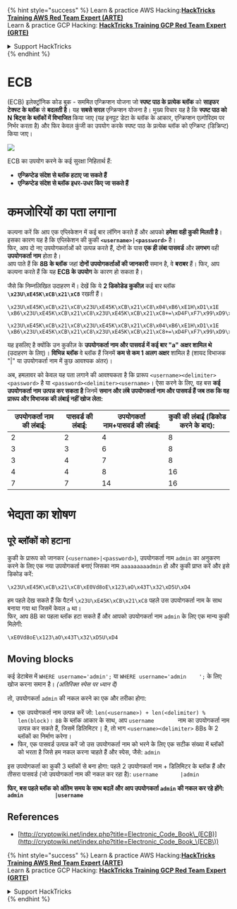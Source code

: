 {% hint style="success" %}
Learn & practice AWS Hacking:<img src="/.gitbook/assets/arte.png" alt="" data-size="line">[**HackTricks Training AWS Red Team Expert (ARTE)**](https://training.hacktricks.xyz/courses/arte)<img src="/.gitbook/assets/arte.png" alt="" data-size="line">\
Learn & practice GCP Hacking: <img src="/.gitbook/assets/grte.png" alt="" data-size="line">[**HackTricks Training GCP Red Team Expert (GRTE)**<img src="/.gitbook/assets/grte.png" alt="" data-size="line">](https://training.hacktricks.xyz/courses/grte)

<details>

<summary>Support HackTricks</summary>

* Check the [**subscription plans**](https://github.com/sponsors/carlospolop)!
* **Join the** 💬 [**Discord group**](https://discord.gg/hRep4RUj7f) or the [**telegram group**](https://t.me/peass) or **follow** us on **Twitter** 🐦 [**@hacktricks\_live**](https://twitter.com/hacktricks\_live)**.**
* **Share hacking tricks by submitting PRs to the** [**HackTricks**](https://github.com/carlospolop/hacktricks) and [**HackTricks Cloud**](https://github.com/carlospolop/hacktricks-cloud) github repos.

</details>
{% endhint %}


# ECB

(ECB) इलेक्ट्रॉनिक कोड बुक - सममित एन्क्रिप्शन योजना जो **स्पष्ट पाठ के प्रत्येक ब्लॉक** को **साइफर टेक्स्ट के ब्लॉक** से **बदलती है**। यह **सबसे सरल** एन्क्रिप्शन योजना है। मुख्य विचार यह है कि **स्पष्ट पाठ को N बिट्स के ब्लॉकों में विभाजित** किया जाए (यह इनपुट डेटा के ब्लॉक के आकार, एन्क्रिप्शन एल्गोरिदम पर निर्भर करता है) और फिर केवल कुंजी का उपयोग करके स्पष्ट पाठ के प्रत्येक ब्लॉक को एन्क्रिप्ट (डिक्रिप्ट) किया जाए।

![](https://upload.wikimedia.org/wikipedia/commons/thumb/e/e6/ECB_decryption.svg/601px-ECB_decryption.svg.png)

ECB का उपयोग करने के कई सुरक्षा निहितार्थ हैं:

* **एन्क्रिप्टेड संदेश से ब्लॉक हटाए जा सकते हैं**
* **एन्क्रिप्टेड संदेश से ब्लॉक इधर-उधर किए जा सकते हैं**

# कमजोरियों का पता लगाना

कल्पना करें कि आप एक एप्लिकेशन में कई बार लॉगिन करते हैं और आपको **हमेशा वही कुकी मिलती है**। इसका कारण यह है कि एप्लिकेशन की कुकी **`<username>|<password>`** है।\
फिर, आप दो नए उपयोगकर्ताओं को उत्पन्न करते हैं, दोनों के पास **एक ही लंबा पासवर्ड** और **लगभग** वही **उपयोगकर्ता नाम** होता है।\
आप पाते हैं कि **8B के ब्लॉक** जहां **दोनों उपयोगकर्ताओं की जानकारी** समान है, वे **बराबर** हैं। फिर, आप कल्पना करते हैं कि यह **ECB के उपयोग** के कारण हो सकता है।

जैसे कि निम्नलिखित उदाहरण में। देखें कि ये **2 डिकोडेड कुकीज़** कई बार ब्लॉक **`\x23U\xE45K\xCB\x21\xC8`** रखती हैं।
```
\x23U\xE45K\xCB\x21\xC8\x23U\xE45K\xCB\x21\xC8\x04\xB6\xE1H\xD1\x1E \xB6\x23U\xE45K\xCB\x21\xC8\x23U\xE45K\xCB\x21\xC8+=\xD4F\xF7\x99\xD9\xA9

\x23U\xE45K\xCB\x21\xC8\x23U\xE45K\xCB\x21\xC8\x04\xB6\xE1H\xD1\x1E \xB6\x23U\xE45K\xCB\x21\xC8\x23U\xE45K\xCB\x21\xC8+=\xD4F\xF7\x99\xD9\xA9
```
यह इसलिए है क्योंकि उन कुकीज़ के **उपयोगकर्ता नाम और पासवर्ड में कई बार "a" अक्षर शामिल थे** (उदाहरण के लिए)। **विभिन्न** **ब्लॉक** वे ब्लॉक हैं जिनमें **कम से कम 1 अलग अक्षर** शामिल है (शायद विभाजक "|" या उपयोगकर्ता नाम में कुछ आवश्यक अंतर)।

अब, हमलावर को केवल यह पता लगाने की आवश्यकता है कि प्रारूप `<username><delimiter><password>` है या `<password><delimiter><username>`। ऐसा करने के लिए, वह बस **कई उपयोगकर्ता नाम उत्पन्न कर सकता है** जिनमें **समान और लंबे उपयोगकर्ता नाम और पासवर्ड हैं जब तक कि वह प्रारूप और विभाजक की लंबाई नहीं खोज लेता:**

| उपयोगकर्ता नाम की लंबाई: | पासवर्ड की लंबाई: | उपयोगकर्ता नाम+पासवर्ड की लंबाई: | कुकी की लंबाई (डिकोड करने के बाद): |
| ------------------------- | ------------------ | ------------------------------- | ----------------------------------- |
| 2                       | 2                  | 4                               | 8                                   |
| 3                       | 3                  | 6                               | 8                                   |
| 3                       | 4                  | 7                               | 8                                   |
| 4                       | 4                  | 8                               | 16                                  |
| 7                       | 7                  | 14                              | 16                                  |

# भेद्यता का शोषण

## पूरे ब्लॉकों को हटाना

कुकी के प्रारूप को जानकर (`<username>|<password>`), उपयोगकर्ता नाम `admin` का अनुकरण करने के लिए एक नया उपयोगकर्ता बनाएं जिसका नाम `aaaaaaaaadmin` हो और कुकी प्राप्त करें और इसे डिकोड करें:
```
\x23U\xE45K\xCB\x21\xC8\xE0Vd8oE\x123\aO\x43T\x32\xD5U\xD4
```
हम पहले देख सकते हैं कि पैटर्न `\x23U\xE45K\xCB\x21\xC8` पहले उस उपयोगकर्ता नाम के साथ बनाया गया था जिसमें केवल `a` था।\
फिर, आप 8B का पहला ब्लॉक हटा सकते हैं और आपको उपयोगकर्ता नाम `admin` के लिए एक मान्य कुकी मिलेगी:
```
\xE0Vd8oE\x123\aO\x43T\x32\xD5U\xD4
```
## Moving blocks

कई डेटाबेस में `WHERE username='admin';` या `WHERE username='admin    ';` के लिए खोज करना समान है। _(अतिरिक्त स्पेस पर ध्यान दें)_

तो, उपयोगकर्ता `admin` की नकल करने का एक और तरीका होगा:

* एक उपयोगकर्ता नाम उत्पन्न करें जो: `len(<username>) + len(<delimiter) % len(block)`। `8B` के ब्लॉक आकार के साथ, आप `username       ` नाम का उपयोगकर्ता नाम उत्पन्न कर सकते हैं, जिसमें डिलिमिटर `|` है, तो भाग `<username><delimiter>` 8Bs के 2 ब्लॉकों का निर्माण करेगा।
* फिर, एक पासवर्ड उत्पन्न करें जो उस उपयोगकर्ता नाम को भरने के लिए एक सटीक संख्या में ब्लॉकों को भरता है जिसे हम नकल करना चाहते हैं और स्पेस, जैसे: `admin   `

इस उपयोगकर्ता का कुकी 3 ब्लॉकों से बना होगा: पहले 2 उपयोगकर्ता नाम + डिलिमिटर के ब्लॉक हैं और तीसरा पासवर्ड (जो उपयोगकर्ता नाम की नकल कर रहा है): `username       |admin   `

**फिर, बस पहले ब्लॉक को अंतिम समय के साथ बदलें और आप उपयोगकर्ता `admin` की नकल कर रहे होंगे: `admin          |username`**

## References

* [http://cryptowiki.net/index.php?title=Electronic_Code_Book\_(ECB)](http://cryptowiki.net/index.php?title=Electronic_Code_Book_\(ECB\))


{% hint style="success" %}
Learn & practice AWS Hacking:<img src="/.gitbook/assets/arte.png" alt="" data-size="line">[**HackTricks Training AWS Red Team Expert (ARTE)**](https://training.hacktricks.xyz/courses/arte)<img src="/.gitbook/assets/arte.png" alt="" data-size="line">\
Learn & practice GCP Hacking: <img src="/.gitbook/assets/grte.png" alt="" data-size="line">[**HackTricks Training GCP Red Team Expert (GRTE)**<img src="/.gitbook/assets/grte.png" alt="" data-size="line">](https://training.hacktricks.xyz/courses/grte)

<details>

<summary>Support HackTricks</summary>

* Check the [**subscription plans**](https://github.com/sponsors/carlospolop)!
* **Join the** 💬 [**Discord group**](https://discord.gg/hRep4RUj7f) or the [**telegram group**](https://t.me/peass) or **follow** us on **Twitter** 🐦 [**@hacktricks\_live**](https://twitter.com/hacktricks\_live)**.**
* **Share hacking tricks by submitting PRs to the** [**HackTricks**](https://github.com/carlospolop/hacktricks) and [**HackTricks Cloud**](https://github.com/carlospolop/hacktricks-cloud) github repos.

</details>
{% endhint %}
